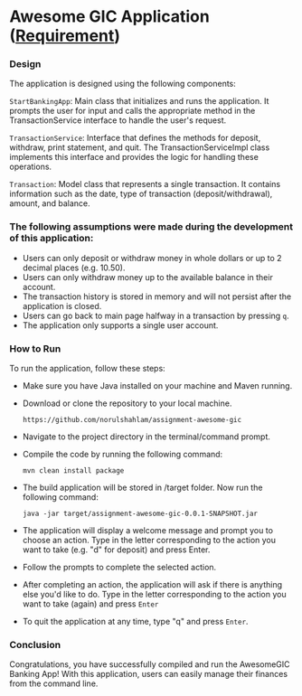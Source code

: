 # Awesome GIC Application ([Requirement](./src/main/resources/BankAccountCodingExercise.docx))

### Design

The application is designed using the following components:

`StartBankingApp`: Main class that initializes and runs the application. It prompts the user for input and calls the appropriate method in the TransactionService interface to handle the user's request.

`TransactionService`: Interface that defines the methods for deposit, withdraw, print statement, and quit. The TransactionServiceImpl class implements this interface and provides the logic for handling these operations.

`Transaction`: Model class that represents a single transaction. It contains information such as the date, type of transaction (deposit/withdrawal), amount, and balance.

### The following assumptions were made during the development of this application:

- Users can only deposit or withdraw money in whole dollars or up to 2 decimal places (e.g. 10.50).
- Users can only withdraw money up to the available balance in their account.
- The transaction history is stored in memory and will not persist after the application is closed.
- Users can go back to main page halfway in a transaction by pressing `q`.
- The application only supports a single user account.

### How to Run

To run the application, follow these steps:

- Make sure you have Java installed on your machine and Maven running.

- Download or clone the repository to your local machine.

  `https://github.com/norulshahlam/assignment-awesome-gic`

- Navigate to the project directory in the terminal/command prompt.

- Compile the code by running the following command:

  `mvn clean install package`

- The build application will be stored in /target folder. Now run the following command:  

  `java -jar target/assignment-awesome-gic-0.0.1-SNAPSHOT.jar`

- The application will display a welcome message and prompt you to choose an action. Type in the letter corresponding to the action you want to take (e.g. "d" for deposit) and press Enter.

- Follow the prompts to complete the selected action.

- After completing an action, the application will ask if there is anything else you'd like to do. Type in the letter corresponding to the action you want to take (again) and press `Enter`

- To quit the application at any time, type "q" and press `Enter`.

### Conclusion

Congratulations, you have successfully compiled and run the AwesomeGIC Banking App! With this application, users can easily manage their finances from the command line.